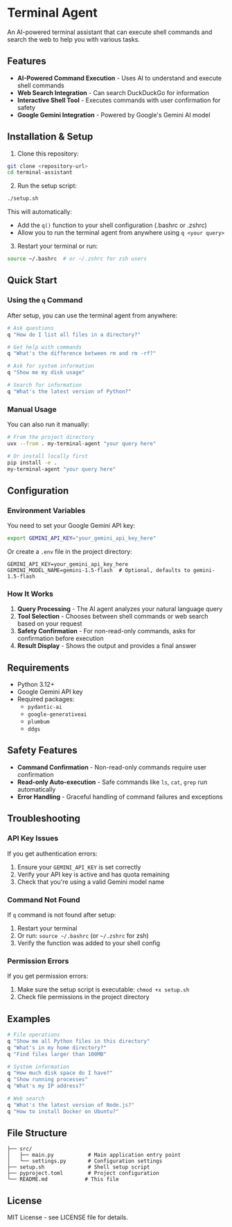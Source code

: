 # Terminal Agent

An AI-powered terminal assistant that can execute shell commands and search the web to help you with various tasks.

## Features

- **AI-Powered Command Execution** - Uses AI to understand and execute shell commands
- **Web Search Integration** - Can search DuckDuckGo for information
- **Interactive Shell Tool** - Executes commands with user confirmation for safety
- **Google Gemini Integration** - Powered by Google's Gemini AI model

## Installation & Setup

1. Clone this repository:
```bash
git clone <repository-url>
cd terminal-assistant
```

2. Run the setup script:
```bash
./setup.sh
```

This will automatically:
- Add the `q()` function to your shell configuration (.bashrc or .zshrc)
- Allow you to run the terminal agent from anywhere using `q <your query>`

3. Restart your terminal or run:
```bash
source ~/.bashrc  # or ~/.zshrc for zsh users
```

## Quick Start

### Using the `q` Command

After setup, you can use the terminal agent from anywhere:

```bash
# Ask questions
q "How do I list all files in a directory?"

# Get help with commands  
q "What's the difference between rm and rm -rf?"

# Ask for system information
q "Show me my disk usage"

# Search for information
q "What's the latest version of Python?"
```

### Manual Usage

You can also run it manually:

```bash
# From the project directory
uvx --from . my-terminal-agent "your query here"

# Or install locally first
pip install -e .
my-terminal-agent "your query here"
```

## Configuration

### Environment Variables

You need to set your Google Gemini API key:

```bash
export GEMINI_API_KEY="your_gemini_api_key_here"
```

Or create a `.env` file in the project directory:

```
GEMINI_API_KEY=your_gemini_api_key_here
GEMINI_MODEL_NAME=gemini-1.5-flash  # Optional, defaults to gemini-1.5-flash
```

### How It Works

1. **Query Processing** - The AI agent analyzes your natural language query
2. **Tool Selection** - Chooses between shell commands or web search based on your request
3. **Safety Confirmation** - For non-read-only commands, asks for confirmation before execution
4. **Result Display** - Shows the output and provides a final answer

## Requirements

- Python 3.12+
- Google Gemini API key
- Required packages:
  - `pydantic-ai`
  - `google-generativeai`
  - `plumbum`
  - `ddgs`

## Safety Features

- **Command Confirmation** - Non-read-only commands require user confirmation
- **Read-only Auto-execution** - Safe commands like `ls`, `cat`, `grep` run automatically
- **Error Handling** - Graceful handling of command failures and exceptions

## Troubleshooting

### API Key Issues

If you get authentication errors:

1. Ensure your `GEMINI_API_KEY` is set correctly
2. Verify your API key is active and has quota remaining
3. Check that you're using a valid Gemini model name

### Command Not Found

If `q` command is not found after setup:

1. Restart your terminal
2. Or run: `source ~/.bashrc` (or `~/.zshrc` for zsh)
3. Verify the function was added to your shell config

### Permission Errors

If you get permission errors:

1. Make sure the setup script is executable: `chmod +x setup.sh`
2. Check file permissions in the project directory

## Examples

```bash
# File operations
q "Show me all Python files in this directory"
q "What's in my home directory?"
q "Find files larger than 100MB"

# System information  
q "How much disk space do I have?"
q "Show running processes"
q "What's my IP address?"

# Web search
q "What's the latest version of Node.js?"
q "How to install Docker on Ubuntu?"
```

## File Structure

```
├── src/
│   ├── main.py           # Main application entry point
│   └── settings.py       # Configuration settings
├── setup.sh              # Shell setup script
├── pyproject.toml        # Project configuration
└── README.md            # This file
```

## License

MIT License - see LICENSE file for details.